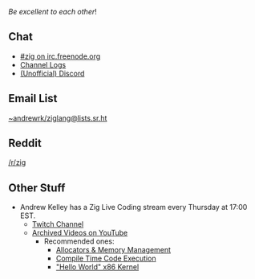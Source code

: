 _Be excellent to each other_!

## Chat

 * [#zig on irc.freenode.org](https://webchat.freenode.net/?channels=%23zig)
 * [Channel Logs](https://irclog.whitequark.org/zig/)
 * [(Unofficial) Discord](https://discord.gg/GxHCFpr)

## Email List

[~andrewrk/ziglang@lists.sr.ht](https://lists.sr.ht/%7Eandrewrk/ziglang)

## Reddit

[/r/zig](https://www.reddit.com/r/zig)

## Other Stuff

 * Andrew Kelley has a Zig Live Coding stream every Thursday at 17:00 EST.
   - [Twitch Channel](https://www.twitch.tv/andrewrok)
   - [Archived Videos on YouTube](https://www.youtube.com/playlist?list=PLviMr_WImMhHA_yCD2-VfUSB_j4qSQ8pf)
     - Recommended ones:
       - [Allocators & Memory Management](https://www.youtube.com/watch?v=WLJ_7lpBhys&list=PLviMr_WImMhHA_yCD2-VfUSB_j4qSQ8pf)
       - [Compile Time Code Execution](https://www.youtube.com/watch?v=mdzkTOsSxW8&list=PLviMr_WImMhHA_yCD2-VfUSB_j4qSQ8pf)
       - ["Hello World" x86 Kernel](https://www.youtube.com/watch?v=yUge-ujPxzQ&index=15&list=PLviMr_WImMhHA_yCD2-VfUSB_j4qSQ8pf)